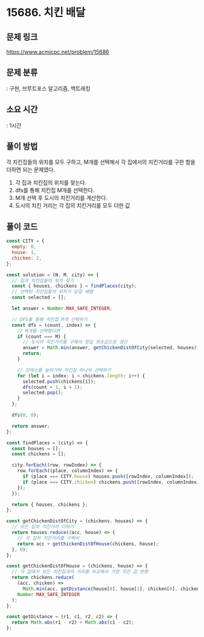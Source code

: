# 15686. 치킨 배달

## 문제 링크

https://www.acmicpc.net/problem/15686

## 문제 분류

: 구현, 브루트포스 알고리즘, 백트래킹

## 소요 시간

: 1시간

## 풀이 방법

각 치킨집들의 위치를 모두 구하고, M개를 선택해서 각 집에서의 치킨거리를 구한 합을 더하면 되는 문제였다.

1. 각 집과 치킨집의 위치를 찾는다.
2. dfs를 통해 치킨집 M개를 선택한다.
3. M개 선택 후 도시의 치킨거리를 계산한다.
4. 도시의 치킨 거리는 각 집의 치킨거리를 모두 더한 값

## 풀이 코드

```js
const CITY = {
  empty: 0,
  house: 1,
  chicken: 2,
};

const solution = (N, M, city) => {
  // 집과 치킨집들의 위치 찾기
  const { houses, chickens } = findPlaces(city);
  // 선택된 치킨집들의 위치가 담길 배열
  const selected = [];

  let answer = Number.MAX_SAFE_INTEGER;

  // DFS를 통해 치킨집 M개 선택하기
  const dfs = (count, index) => {
    // M개를 선택했다면
    if (count === M) {
      // 도시의 치킨거리를 구해서 정답 최솟값으로 갱신
      answer = Math.min(answer, getChickenDistOfCity(selected, houses));
      return;
    }

    // 인덱스를 늘려가며 치킨집 하나씩 선택하기
    for (let i = index; i < chickens.length; i++) {
      selected.push(chickens[i]);
      dfs(count + 1, i + 1);
      selected.pop();
    }
  };

  dfs(0, 0);

  return answer;
};

const findPlaces = (city) => {
  const houses = [];
  const chickens = [];

  city.forEach((row, rowIndex) => {
    row.forEach((place, columnIndex) => {
      if (place === CITY.house) houses.push([rowIndex, columnIndex]);
      if (place === CITY.chicken) chickens.push([rowIndex, columnIndex]);
    });
  });

  return { houses, chickens };
};

const getChickenDistOfCity = (chickens, houses) => {
  // 모든 집의 치킨거리 더하기
  return houses.reduce((acc, house) => {
    // 각 집의 치킨거리를 구해서
    return acc + getChickenDistOfHouse(chickens, house);
  }, 0);
};

const getChickenDistOfHouse = (chickens, house) => {
  // 각 집에서 모든 치킨집과의 거리를 비교해서 가장 작은 값 반환
  return chickens.reduce(
    (acc, chicken) =>
      Math.min(acc, getDistance(house[0], house[1], chicken[0], chicken[1])),
    Number.MAX_SAFE_INTEGER
  );
};

const getDistance = (r1, c1, r2, c2) => {
  return Math.abs(r1 - r2) + Math.abs(c1 - c2);
};
```
